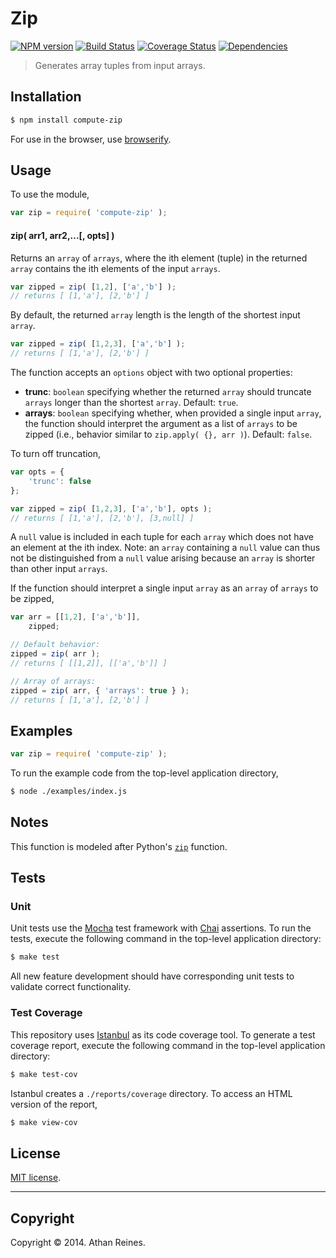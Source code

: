 Zip
===
[![NPM version][npm-image]][npm-url] [![Build Status][travis-image]][travis-url] [![Coverage Status][coveralls-image]][coveralls-url] [![Dependencies][dependencies-image]][dependencies-url]

> Generates array tuples from input arrays.


## Installation

``` bash
$ npm install compute-zip
```

For use in the browser, use [browserify](https://github.com/substack/node-browserify).


## Usage

To use the module,

``` javascript
var zip = require( 'compute-zip' );
```

#### zip( arr1, arr2,...[, opts] )

Returns an `array` of `arrays`, where the ith element (tuple) in the returned `array` contains the ith elements of the input `arrays`.

``` javascript
var zipped = zip( [1,2], ['a','b'] );
// returns [ [1,'a'], [2,'b'] ]
```

By default, the returned `array` length is the length of the shortest input `array`.

``` javascript
var zipped = zip( [1,2,3], ['a','b'] );
// returns [ [1,'a'], [2,'b'] ]
```

The function accepts an `options` object with two optional properties:

*	__trunc__: `boolean` specifying whether the returned `array` should truncate `arrays` longer than the shortest `array`. Default: `true`.
*	__arrays__: `boolean` specifying whether, when provided a single input `array`, the function should interpret the argument as a list of `arrays` to be zipped (i.e., behavior similar to `zip.apply( {}, arr )`). Default: `false`.

To turn off truncation,

``` javascript
var opts = {
	'trunc': false	
};

var zipped = zip( [1,2,3], ['a','b'], opts );
// returns [ [1,'a'], [2,'b'], [3,null] ]
```

A `null` value is included in each tuple for each `array` which does not have an element at the ith index. Note: an `array` containing a `null` value can thus not be distinguished from a `null` value arising because an `array` is shorter than other input `arrays`.

If the function should interpret a single input `array` as an `array` of `arrays` to be zipped,

``` javascript
var arr = [[1,2], ['a','b']],
	zipped;

// Default behavior:
zipped = zip( arr );
// returns [ [[1,2]], [['a','b']] ]

// Array of arrays:
zipped = zip( arr, { 'arrays': true } );
// returns [ [1,'a'], [2,'b'] ]
```


## Examples

``` javascript
var zip = require( 'compute-zip' );
```

To run the example code from the top-level application directory,

``` bash
$ node ./examples/index.js
```


## Notes

This function is modeled after Python's [`zip`](https://docs.python.org/3.3/library/functions.html#zip) function.


## Tests

### Unit

Unit tests use the [Mocha](http://visionmedia.github.io/mocha) test framework with [Chai](http://chaijs.com) assertions. To run the tests, execute the following command in the top-level application directory:

``` bash
$ make test
```

All new feature development should have corresponding unit tests to validate correct functionality.


### Test Coverage

This repository uses [Istanbul](https://github.com/gotwarlost/istanbul) as its code coverage tool. To generate a test coverage report, execute the following command in the top-level application directory:

``` bash
$ make test-cov
```

Istanbul creates a `./reports/coverage` directory. To access an HTML version of the report,

``` bash
$ make view-cov
```


## License

[MIT license](http://opensource.org/licenses/MIT). 


---
## Copyright

Copyright &copy; 2014. Athan Reines.


[npm-image]: http://img.shields.io/npm/v/compute-zip.svg
[npm-url]: https://npmjs.org/package/compute-zip

[travis-image]: http://img.shields.io/travis/compute-io/zip/master.svg
[travis-url]: https://travis-ci.org/compute-io/zip

[coveralls-image]: https://img.shields.io/coveralls/compute-io/zip/master.svg
[coveralls-url]: https://coveralls.io/r/compute-io/zip?branch=master

[dependencies-image]: http://img.shields.io/david/compute-io/zip.svg
[dependencies-url]: https://david-dm.org/compute-io/zip

[dev-dependencies-image]: http://img.shields.io/david/dev/compute-io/zip.svg
[dev-dependencies-url]: https://david-dm.org/dev/compute-io/zip

[github-issues-image]: http://img.shields.io/github/issues/compute-io/zip.svg
[github-issues-url]: https://github.com/compute-io/zip/issues
